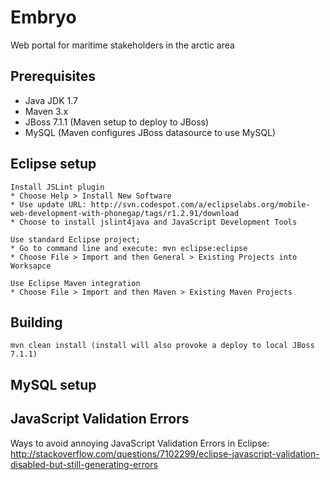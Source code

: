 Embryo
=========

Web portal for maritime stakeholders in the arctic area

## Prerequisites ##

* Java JDK 1.7
* Maven 3.x
* JBoss 7.1.1 (Maven setup to deploy to JBoss)
* MySQL (Maven configures JBoss datasource to use MySQL)


## Eclipse setup ##

	Install JSLint plugin
	* Choose Help > Install New Software
	* Use update URL: http://svn.codespot.com/a/eclipselabs.org/mobile-web-development-with-phonegap/tags/r1.2.91/download
	* Choose to install jslint4java and JavaScript Development Tools

	Use standard Eclipse project;
    * Go to command line and execute: mvn eclipse:eclipse 
	* Choose File > Import and then General > Existing Projects into Worksapce
	
	Use Eclipse Maven integration
	* Choose File > Import and then Maven > Existing Maven Projects

## Building ##

    mvn clean install (install will also provoke a deploy to local JBoss 7.1.1)

## MySQL setup
 

## JavaScript Validation Errors
Ways to avoid annoying JavaScript Validation Errors in Eclipse:
http://stackoverflow.com/questions/7102299/eclipse-javascript-validation-disabled-but-still-generating-errors